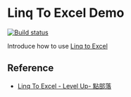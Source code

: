 Linq To Excel Demo
===============
[![Build status](https://ci.appveyor.com/api/projects/status/l0juxcd6qe4sdfiu?svg=true)](https://ci.appveyor.com/project/larrynung/linqtoexceldemo)

Introduce how to use [Linq to Excel](https://code.google.com/p/linqtoexcel/)

Reference
---------
* [Linq To Excel - Level Up- 點部落](http://www.dotblogs.com.tw/larrynung/archive/2010/12/02/19868.aspx)
